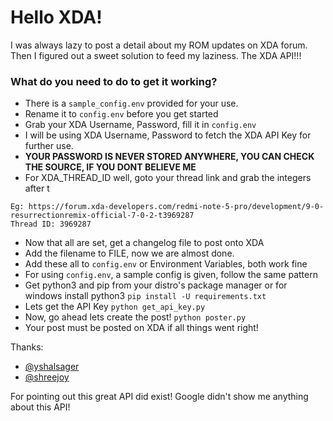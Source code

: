 # Hello XDA!

I was always lazy to post a detail about my ROM updates on XDA forum.
Then I figured out a sweet solution to feed my laziness. The XDA API!!!

### What do you need to do to get it working?


* There is a `sample_config.env` provided for your use.
* Rename it to `config.env` before you get started
* Grab your XDA Username, Password, fill it in `config.env`
* I will be using XDA Username, Password to fetch the XDA API Key for further use.
* **YOUR PASSWORD IS NEVER STORED ANYWHERE, YOU CAN CHECK THE SOURCE, IF YOU DONT BELIEVE ME**
* For XDA_THREAD_ID well, goto your thread link and grab the integers after t
```
Eg: https://forum.xda-developers.com/redmi-note-5-pro/development/9-0-resurrectionremix-official-7-0-2-t3969287
Thread ID: 3969287
```
* Now that all are set, get a changelog file to post onto XDA
* Add the filename to FILE, now we are almost done.
* Add these all to `config.env` or Environment Variables, both work fine
* For using `config.env`, a sample config is given, follow the same pattern
* Get python3 and pip from your distro's package manager or for windows install python3
`pip install -U requirements.txt`
* Lets get the API Key
`python get_api_key.py`
* Now, go ahead lets create the post!
`python poster.py`
* Your post must be posted on XDA if all things went right!


Thanks:

* [@yshalsager](https://github.com/yshalsager)
* [@shreejoy](https://github.com/shreejoy)

For pointing out this great API did exist! Google didn't show me anything about this API!
